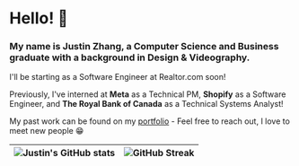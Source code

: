 # Hello! 👋

### My name is Justin Zhang, a Computer Science and Business graduate with a background in Design & Videography. 
I'll be starting as a Software Engineer at Realtor.com soon!

Previously, I've interned at **Meta** as a Technical PM, **Shopify** as a Software Engineer, and **The Royal Bank of Canada** as a Technical Systems Analyst!

My past work can be found on my [portfolio](https://justinzhang.ca/) - Feel free to reach out, I love to meet new people 😁


![Justin's GitHub stats](https://github-readme-stats.vercel.app/api?username=justinnzhang&count_private=true&theme=onedark)      |  ![GitHub Streak](https://github-readme-streak-stats.herokuapp.com/?user=justinnzhang&theme=dark)
:-------------------------:|:-------------------------:
